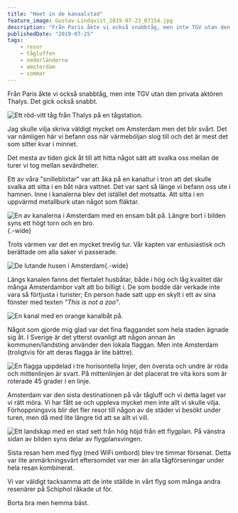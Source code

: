 ```yaml
---
title: "Heet in de kanaalstad"
feature_image: Gustav-Lindqvist_2019-07-23_07154.jpg
description: "Från Paris åkte vi också snabbtåg, men inte TGV utan den privata aktören Thalys. Det gick också snabbt."
publishedDate: "2019-07-25"
tags:
    - resor
    - tågluffen
    - nederländerna
    - amsterdam
    - sommar
---
```


Från Paris åkte vi också snabbtåg, men inte TGV utan den privata aktören Thalys. Det gick också snabbt.

![Ett röd-vitt tåg från Thalys på en tågstation.](20190723_070322-2-1.jpg)

Jag skulle vilja skriva väldigt mycket om Amsterdam men det blir svårt. Det var nämligen här vi befann oss när värmeböljan slog till och det är mest det som sitter kvar i minnet.

Det mesta av tiden gick åt till att hitta något sätt att svalka oss mellan de turer vi tog mellan sevärdheter.

Ett av våra "snilleblixtar" var att åka på en kanaltur i tron att det skulle svalka att sitta i en båt nära vattnet. Det var sant så länge vi befann oss ute i hamnen. Inne i kanalerna blev det istället det motsatta. Att sitta i en uppvärmd metallburk utan något som fläktar.

![En av kanalerna i Amsterdam med en ensam båt på. Längre bort i bilden syns ett högt torn och en bro.](Gustav-Lindqvist_2019-07-23_07154.jpg){.-wide}

Trots värmen var det en mycket trevlig tur. Vår kapten var entusiastisk och berättade om alla saker vi passerade.

![De lutande husen i Amsterdam](Gustav-Lindqvist_2019-07-23_07173.jpg "Lutande husen i Amsterdam"){.-wide}

Längs kanalen fanns det flertalet husbåtar, både i hög och låg kvalitet där många Amsterdambor valt att bo billigt i. De som bodde där verkade inte vara så förtjusta i turister; En person hade satt upp en skylt i ett av sina fönster med texten *"This is not a zoo"*.

![En kanal med en orange kanalbåt på.](Gustav-Lindqvist_2019-07-24_07205.jpg)

Något som gjorde mig glad var det fina flaggandet som hela staden ägnade sig åt. I Sverige är det ytterst ovanligt att någon annan än kommunen/landsting använder den lokala flaggan. Men inte Amsterdam (troligtvis för att deras flagga är lite bättre).

![En flagga uppdelad i tre horisontella linjer, den översta och undre är röda och mittenlinjen är svart. På mittenlinjen är det placerat tre vita kors som är roterade 45 grader i en linje.](320px-Flag_of_Amsterdam.svg.png "Amsterdams flagga")

Amsterdam var den sista destinationen på vår tågluff och vi detta laget var vi rätt möra. Vi har fått se och uppleva mycket men inte allt vi skulle vilja. Förhoppningsvis blir det fler resor till någon av de städer vi besökt under turen, men då med lite längre tid att se allt vi vill.

![Ett landskap med en stad sett från hög höjd från ett flygplan. På vänstra sidan av bilden syns delar av flygplansvingen.](20190724_213623-2.jpg)

Sista resan hem med flyg (med WiFi ombord) blev tre timmar försenat. Detta var lite anmärkningsvärt eftersomdet var mer än alla tågförseningar under hela resan kombinerat.

Vi var väldigt tacksamma att de inte ställde in vårt flyg som många andra resenärer på Schiphol råkade ut för.

Borta bra men hemma bäst.
